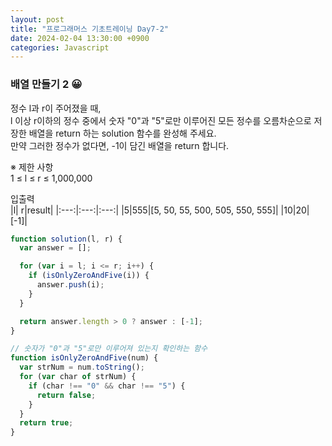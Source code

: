 ```yaml
---
layout: post
title: "프로그래머스 기초트레이닝 Day7-2"
date: 2024-02-04 13:30:00 +0900
categories: Javascript
---
```


### 배열 만들기 2 😀

정수 l과 r이 주어졌을 때,<br>
l 이상 r이하의 정수 중에서 숫자 "0"과 "5"로만 이루어진 모든 정수를 오름차순으로 저장한 배열을 return 하는 solution 함수를 완성해 주세요.<br>
만약 그러한 정수가 없다면, -1이 담긴 배열을 return 합니다.<br>

※ 제한 사항<br>
1 ≤ l ≤ r ≤ 1,000,000<br>

입출력 <br>
|l| r|result|
|:---:|:---:|:---:|
|5|555|[5, 50, 55, 500, 505, 550, 555]|
|10|20|[-1]|

```javascript
function solution(l, r) {
  var answer = [];

  for (var i = l; i <= r; i++) {
    if (isOnlyZeroAndFive(i)) {
      answer.push(i);
    }
  }

  return answer.length > 0 ? answer : [-1];
}

// 숫자가 "0"과 "5"로만 이루어져 있는지 확인하는 함수
function isOnlyZeroAndFive(num) {
  var strNum = num.toString();
  for (var char of strNum) {
    if (char !== "0" && char !== "5") {
      return false;
    }
  }
  return true;
}
```
